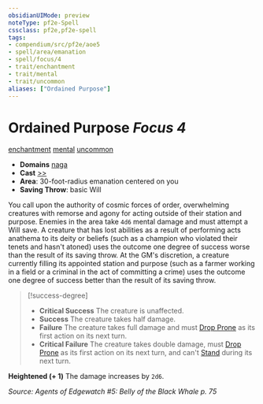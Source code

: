 ```yaml
---
obsidianUIMode: preview
noteType: pf2e-Spell
cssclass: pf2e,pf2e-spell
tags:
- compendium/src/pf2e/aoe5
- spell/area/emanation
- spell/focus/4
- trait/enchantment
- trait/mental
- trait/uncommon
aliases: ["Ordained Purpose"]
---
```

# Ordained Purpose *Focus 4*   
[enchantment](rules/traits/enchantment.md "Enchantment School Trait")  [mental](rules/traits/mental.md "Mental Effect Trait")  [uncommon](rules/traits/uncommon.md "Uncommon Rarity Trait")  

- **Domains** [naga](compendium/setting/domains.md#Naga)
- **Cast** [>>](rules/core-rulebook/chapter-9-playing-the-game.md#Actions "Two-Action") 
- **Area**: 30-foot-radius emanation centered on you
- **Saving Throw**:  basic Will

You call upon the authority of cosmic forces of order, overwhelming creatures with remorse and agony for acting outside of their station and purpose. Enemies in the area take `4d6` mental damage and must attempt a Will save. A creature that has lost abilities as a result of performing acts anathema to its deity or beliefs (such as a champion who violated their tenets and hasn't atoned) uses the outcome one degree of success worse than the result of its saving throw. At the GM's discretion, a creature currently filling its appointed station and purpose (such as a farmer working in a field or a criminal in the act of committing a crime) uses the outcome one degree of success better than the result of its saving throw.

> [!success-degree] 
> - **Critical Success** The creature is unaffected.
> - **Success** The creature takes half damage.
> - **Failure** The creature takes full damage and must [Drop Prone](rules/actions/drop-prone.md) as its first action on its next turn.
> - **Critical Failure** The creature takes double damage, must [Drop Prone](rules/actions/drop-prone.md) as its first action on its next turn, and can't [Stand](rules/actions/stand.md) during its next turn.

**Heightened (+ 1)** The damage increases by `2d6`.

*Source: Agents of Edgewatch #5: Belly of the Black Whale p. 75*